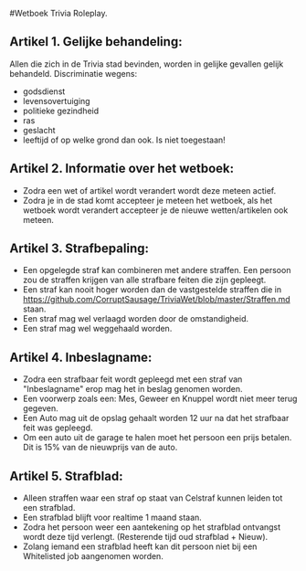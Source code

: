 #Wetboek Trivia Roleplay. 



## Artikel 1. Gelijke behandeling:
Allen die zich in de Trivia stad bevinden, worden in gelijke gevallen gelijk behandeld. 
Discriminatie wegens:
- godsdienst 
- levensovertuiging 
- politieke gezindheid 
- ras 
- geslacht
- leeftijd
 of op welke grond dan ook. Is niet toegestaan!
 
## Artikel 2. Informatie over het wetboek:
- Zodra een wet of artikel wordt verandert wordt deze meteen actief. 
- Zodra je in de stad komt accepteer je meteen het wetboek, als het wetboek wordt verandert accepteer je de nieuwe wetten/artikelen ook meteen.

## Artikel 3. Strafbepaling:
- Een opgelegde straf kan combineren met andere straffen. Een persoon zou de straffen krijgen van alle strafbare feiten die zijn gepleegt.
- Een straf kan nooit hoger worden dan de vastgestelde straffen die in https://github.com/CorruptSausage/TriviaWet/blob/master/Straffen.md staan.
- Een straf mag wel verlaagd worden door de omstandigheid.
- Een straf mag wel weggehaald worden.

## Artikel 4. Inbeslagname:
- Zodra een strafbaar feit wordt gepleegd met een straf van "Inbeslagname" erop mag het in beslag genomen worden.
- Een voorwerp zoals een: Mes, Geweer en Knuppel wordt niet meer terug gegeven.
- Een Auto mag uit de opslag gehaalt worden 12 uur na dat het strafbaar feit was gepleegd.
- Om een auto uit de garage te halen moet het persoon een prijs betalen. Dit is 15% van de nieuwprijs van de auto.

## Artikel 5. Strafblad:
- Alleen straffen waar een straf op staat van Celstraf kunnen leiden tot een strafblad.
- Een strafblad blijft voor realtime 1 maand staan.
- Zodra het persoon weer een aantekening op het strafblad ontvangst wordt deze tijd verlengt. (Resterende tijd oud strafblad + Nieuw).
- Zolang iemand een strafblad heeft kan dit persoon niet bij een Whitelisted job aangenomen worden.

